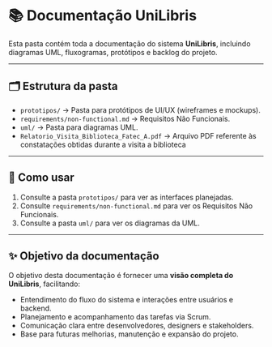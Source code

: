 # 📚 Documentação UniLibris

Esta pasta contém toda a documentação do sistema **UniLibris**, incluindo diagramas UML, fluxogramas, protótipos e backlog do projeto.

---

## 🗂 Estrutura da pasta

- `prototipos/` → Pasta para protótipos de UI/UX (wireframes e mockups).
- `requirements/non-functional.md` → Requisitos Não Funcionais.
- `uml/` → Pasta para diagramas UML.
- `Relatorio_Visita_Biblioteca_Fatec_A.pdf` → Arquivo PDF referente às constatações obtidas durante a visita a biblioteca

---

## 📖 Como usar

1. Consulte a pasta `prototipos/` para ver as interfaces planejadas.
2. Consulte `requirements/non-functional.md` para ver os Requisitos Não Funcionais.
3. Consulte a pasta `uml/` para ver os diagramas da UML.

---

## ✨ Objetivo da documentação

O objetivo desta documentação é fornecer uma **visão completa do UniLibris**, facilitando:  

- Entendimento do fluxo do sistema e interações entre usuários e backend.  
- Planejamento e acompanhamento das tarefas via Scrum.  
- Comunicação clara entre desenvolvedores, designers e stakeholders.  
- Base para futuras melhorias, manutenção e expansão do projeto.

